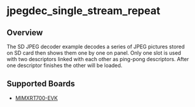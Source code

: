 # jpegdec_single_stream_repeat

## Overview
The SD JPEG decoder example decodes a series of JPEG pictures stored on SD card
then shows them one by one on panel.
Only one slot is used with two descriptors linked with each other as ping-pong descriptors.
After one descriptor finishes the other will be loaded.

## Supported Boards
- [MIMXRT700-EVK](../../../_boards/mimxrt700evk/driver_examples/jpegdec/jpegdec_examples_readme.md)
